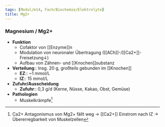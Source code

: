 ```yaml
---
tags: [Modul/m14, Fach/Biochemie/Elektrolyte]
title: Mg2+
---
```

### Magnesium / Mg2+
- **Funktion**
	- Cofaktor von [[Enzyme]]n
	- Modulation von neuronaler Übertragung ([[ACh]]-/[[Ca2+]]-Freisetzung↓)
	- Aufbau von Zähnen- und [[Knochen]]substanz
- **Verteilung**:: Insg. 20 g, großteils gebunden im [[Knochen]]
	- **EZ**:: ~1 mmol/L
	- **IZ**:: 15 mmol/L
- **Zufuhr/Ausscheidung**
	- **Zufuhr**:: 0,3 g/d (Kerne, Nüsse, Kakao, Obst, Gemüse)
- **Pathologien**
	- Muskelkrämpfe[^1]

[^1]: Ca2+ Antagonismus von Mg2+ fällt weg → [[Ca2+]] Einstrom nach IZ → Übererregbarkeit von Muskelzellen